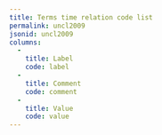 ```yaml
---
title: Terms time relation code list
permalink: uncl2009
jsonid: uncl2009
columns:
  - 
    title: Label
    code: label
  - 
    title: Comment
    code: comment
  - 
    title: Value
    code: value
---
```

